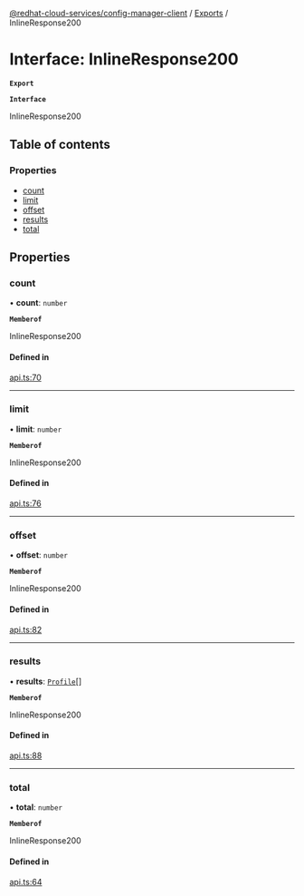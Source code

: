 [@redhat-cloud-services/config-manager-client](../README.md) / [Exports](../modules.md) / InlineResponse200

# Interface: InlineResponse200

**`Export`**

**`Interface`**

InlineResponse200

## Table of contents

### Properties

- [count](InlineResponse200.md#count)
- [limit](InlineResponse200.md#limit)
- [offset](InlineResponse200.md#offset)
- [results](InlineResponse200.md#results)
- [total](InlineResponse200.md#total)

## Properties

### count

• **count**: `number`

**`Memberof`**

InlineResponse200

#### Defined in

[api.ts:70](https://github.com/RedHatInsights/javascript-clients/blob/master/packages/config-manager/api.ts#L70)

___

### limit

• **limit**: `number`

**`Memberof`**

InlineResponse200

#### Defined in

[api.ts:76](https://github.com/RedHatInsights/javascript-clients/blob/master/packages/config-manager/api.ts#L76)

___

### offset

• **offset**: `number`

**`Memberof`**

InlineResponse200

#### Defined in

[api.ts:82](https://github.com/RedHatInsights/javascript-clients/blob/master/packages/config-manager/api.ts#L82)

___

### results

• **results**: [`Profile`](Profile.md)[]

**`Memberof`**

InlineResponse200

#### Defined in

[api.ts:88](https://github.com/RedHatInsights/javascript-clients/blob/master/packages/config-manager/api.ts#L88)

___

### total

• **total**: `number`

**`Memberof`**

InlineResponse200

#### Defined in

[api.ts:64](https://github.com/RedHatInsights/javascript-clients/blob/master/packages/config-manager/api.ts#L64)
